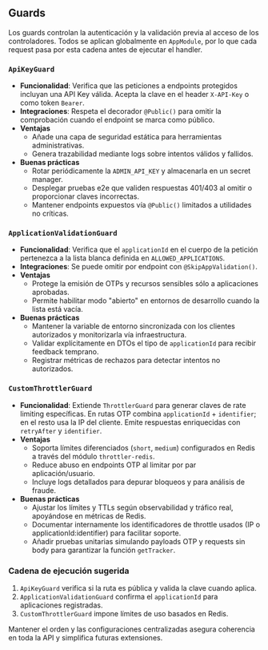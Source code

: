 ## Guards

Los guards controlan la autenticación y la validación previa al acceso de los controladores. Todos se aplican globalmente en `AppModule`, por lo que cada request pasa por esta cadena antes de ejecutar el handler.

### `ApiKeyGuard`

- **Funcionalidad**: Verifica que las peticiones a endpoints protegidos incluyan una API Key válida. Acepta la clave en el header `X-API-Key` o como token `Bearer`.
- **Integraciones**: Respeta el decorador `@Public()` para omitir la comprobación cuando el endpoint se marca como público.
- **Ventajas**
    - Añade una capa de seguridad estática para herramientas administrativas.
    - Genera trazabilidad mediante logs sobre intentos válidos y fallidos.
- **Buenas prácticas**
    - Rotar periódicamente la `ADMIN_API_KEY` y almacenarla en un secret manager.
    - Desplegar pruebas e2e que validen respuestas 401/403 al omitir o proporcionar claves incorrectas.
    - Mantener endpoints expuestos vía `@Public()` limitados a utilidades no críticas.

### `ApplicationValidationGuard`

- **Funcionalidad**: Verifica que el `applicationId` en el cuerpo de la petición pertenezca a la lista blanca definida en `ALLOWED_APPLICATIONS`.
- **Integraciones**: Se puede omitir por endpoint con `@SkipAppValidation()`.
- **Ventajas**
    - Protege la emisión de OTPs y recursos sensibles sólo a aplicaciones aprobadas.
    - Permite habilitar modo "abierto" en entornos de desarrollo cuando la lista está vacía.
- **Buenas prácticas**
    - Mantener la variable de entorno sincronizada con los clientes autorizados y monitorizarla vía infraestructura.
    - Validar explícitamente en DTOs el tipo de `applicationId` para recibir feedback temprano.
    - Registrar métricas de rechazos para detectar intentos no autorizados.

### `CustomThrottlerGuard`

- **Funcionalidad**: Extiende `ThrottlerGuard` para generar claves de rate limiting específicas. En rutas OTP combina `applicationId` + `identifier`; en el resto usa la IP del cliente. Emite respuestas enriquecidas con `retryAfter` y `identifier`.
- **Ventajas**
    - Soporta límites diferenciados (`short`, `medium`) configurados en Redis a través del módulo `throttler-redis`.
    - Reduce abuso en endpoints OTP al limitar por par aplicación/usuario.
    - Incluye logs detallados para depurar bloqueos y para análisis de fraude.
- **Buenas prácticas**
    - Ajustar los límites y TTLs según observabilidad y tráfico real, apoyándose en métricas de Redis.
    - Documentar internamente los identificadores de throttle usados (IP o applicationId:identifier) para facilitar soporte.
    - Añadir pruebas unitarias simulando payloads OTP y requests sin body para garantizar la función `getTracker`.

### Cadena de ejecución sugerida

1. `ApiKeyGuard` verifica si la ruta es pública y valida la clave cuando aplica.
2. `ApplicationValidationGuard` confirma el `applicationId` para aplicaciones registradas.
3. `CustomThrottlerGuard` impone límites de uso basados en Redis.

Mantener el orden y las configuraciones centralizadas asegura coherencia en toda la API y simplifica futuras extensiones.
